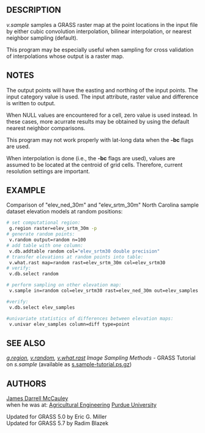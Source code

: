 ## DESCRIPTION

*v.sample* samples a GRASS raster map at the point locations in the
input file by either cubic convolution interpolation, bilinear
interpolation, or nearest neighbor sampling (default).

This program may be especially useful when sampling for cross validation
of interpolations whose output is a raster map.

## NOTES

The output points will have the easting and northing of the input
points. The input category value is used. The input attribute, raster
value and difference is written to output.

When NULL values are encountered for a cell, zero value is used instead.
In these cases, more acurrate results may be obtained by using the
default nearest neighbor comparisons.

This program may not work properly with lat-long data when the **-bc**
flags are used.

When interpolation is done (i.e., the **-bc** flags are used), values
are assumed to be located at the centroid of grid cells. Therefore,
current resolution settings are important.

## EXAMPLE

Comparison of "elev_ned_30m" and "elev_srtm_30m" North Carolina sample
dataset elevation models at random positions:

```sh
# set computational region:
 g.region raster=elev_srtm_30m -p
# generate random points:
 v.random output=random n=100
# add table with one column:
 v.db.addtable random col="elev_srtm30 double precision"
# transfer elevations at random points into table:
 v.what.rast map=random rast=elev_srtm_30m col=elev_srtm30
# verify:
 v.db.select random

# perform sampling on other elevation map:
 v.sample in=random col=elev_srtm30 rast=elev_ned_30m out=elev_samples

#verify:
 v.db.select elev_samples

#univariate statistics of differences between elevation maps:
 v.univar elev_samples column=diff type=point
```

## SEE ALSO

*[g.region](g.region.md), [v.random](v.random.md),
[v.what.rast](v.what.rast.md)* *Image Sampling Methods* - GRASS Tutorial
on *s.sample* (available as
[s.sample-tutorial.ps.gz](https://grass.osgeo.org/gdp/sites/))

## AUTHORS

[James Darrell McCauley](http://mccauley-usa.com/)  
when he was at: [Agricultural
Engineering](http://ABE.www.ecn.purdue.edu/ABE/) [Purdue
University](http://www.purdue.edu/)

Updated for GRASS 5.0 by Eric G. Miller  
Updated for GRASS 5.7 by Radim Blazek
